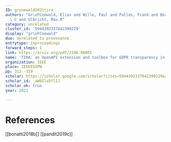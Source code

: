 ```yaml
---
ID: grunewald2021tira
authors: "Gr\xFCnewald, Elias and Wille, Paul and Pallas, Frank and Borges, Maria\
  \ C and Ulbricht, Max-R"
category: unrelated
cluster_id: '5944392337642399229'
display: "gr\xFCnewald"
due: Unrelated to provenance
entrytype: inproceedings
forward_steps: 1
link: https://arxiv.org/pdf/2106.06001
name: 'TIRA: an OpenAPI extension and toolbox for GDPR transparency in RESTful architectures'
organization: IEEE
place: IEEEESSPW
pp: 312--319
scholar: https://scholar.google.com/scholar?cites=5944392337642399229&as_sdt=2005&sciodt=0,5&hl=en
scholar_id: _aW6Gla5flIJ
scholar_ok: true
year: 2021

---
```


# References

[[bonatti2018b]]
[[pandit2019c]]
